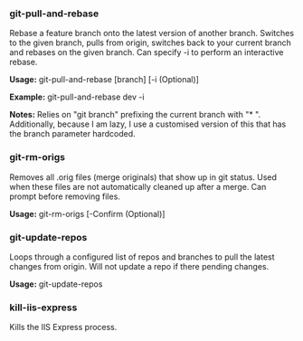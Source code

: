 ### git-pull-and-rebase

Rebase a feature branch onto the latest version of another branch. Switches to the given branch, pulls from origin, switches back to your current branch and rebases on the given branch. Can specify -i to perform an interactive rebase.

**Usage:** git-pull-and-rebase [branch] [-i (Optional)]

**Example:** git-pull-and-rebase dev -i

**Notes:** Relies on "git branch" prefixing the current branch with "* ". Additionally, because I am lazy, I use a customised version of this that has the branch parameter hardcoded.

### git-rm-origs

Removes all .orig files (merge originals) that show up in git status. Used when these files are not automatically cleaned up after a merge. Can prompt before removing files.

**Usage:** git-rm-origs [-Confirm (Optional)]

### git-update-repos

Loops through a configured list of repos and branches to pull the latest changes from origin. Will not update a repo if there pending changes.

**Usage:** git-update-repos

### kill-iis-express

Kills the IIS Express process.
